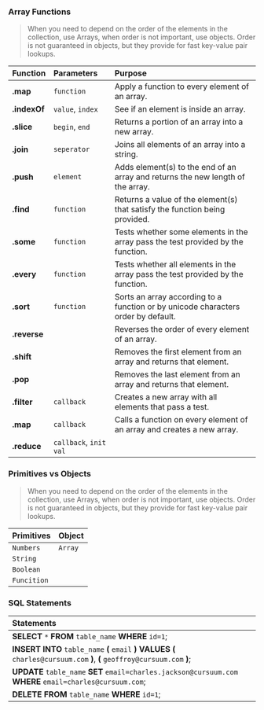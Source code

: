 ### Array Functions
> When you need to depend on the order of the elements in the collection, use Arrays, when order is not important, use objects. Order is not guaranteed in objects, but they provide for fast key-value pair lookups.

| Function       | Parameters                    | Purpose                                                                                      |
| :------------- |:------------------------------| :--------------------------------------------------------------------------------------------|
| **.map**       | `function`                    | Apply a function to every element of an array.                                               |
| **.indexOf**   | `value`, `index`              | See if an element is inside an array.                                                        |
| **.slice**     | `begin`, `end`                | Returns a portion of an array into a new array.                                              |
| **.join**      | `seperator`                   | Joins all elements of an array into a string.                                                |
| **.push**      | `element`                     | Adds element(s) to the end of an array and returns the new length of the array.              |
| **.find**      | `function`                    | Returns a value of the element(s) that satisfy the function being provided.                  |
| **.some**      | `function`                    | Tests whether some elements in the array pass the test provided by the function.             |      
| **.every**     | `function`                    | Tests whether all elements in the array pass the test provided by the function.              |      
| **.sort**      | `function`                    | Sorts an array according to a function or by unicode characters order by default.            |
| **.reverse**   |                               | Reverses the order of every element of an array.                                             |
| **.shift**     |                               | Removes the first element from an array and returns that element.                            |
| **.pop**       |                               | Removes the last element from an array and returns that element.                             |
| **.filter**    | `callback`                    | Creates a new array with all elements that pass a test.                                      |
| **.map**       | `callback`                    | Calls a function on every element of an array and creates a new array.                       |
| **.reduce**    | `callback`, `init val`        |                                       |




### Primitives vs Objects
> When you need to depend on the order of the elements in the collection, use Arrays, when order is not important, use objects. Order is not guaranteed in objects, but they provide for fast key-value pair lookups.

| Primitives       | Object                    |
| :----------------|:--------------------------|
| `Numbers`        | `Array`                   |
| `String`         |             |
| `Boolean`        |             |
| `Funcition`       |            |



### SQL Statements
| Statements                                                                                                                   |
| :--------------------------------------------------------------------------------------------------------------------------- |
| **SELECT** `*` **FROM** `table_name` **WHERE** `id=1`;                                                                       |
| **INSERT INTO**  `table_name`  **(** `email` **) VALUES (** `charles@cursuum.com` **)**, **(** `geoffroy@cursuum.com` **)**; |
| **UPDATE** `table_name` **SET** `email=charles.jackson@cursuum.com` **WHERE** `email=charles@cursuum.com`;                   |
| **DELETE FROM** `table_name` **WHERE** `id=1`;                                                                       |
